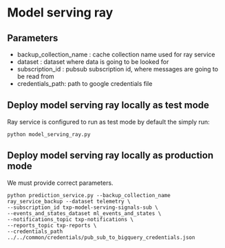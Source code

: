 # Model serving ray

## Parameters

* backup_collection_name : cache collection name used for ray service
* dataset : dataset where data is going to be looked for
* subscription_id : pubsub subscription id, where messages are going to be read from
* credentials_path: path to google credentials file

## Deploy model serving ray locally as test mode

Ray service is configured to run as test mode by default the simply run:

```commandline
python model_serving_ray.py
```

## Deploy model serving ray locally as production mode

We must provide correct parameters.

```commandline
python prediction_service.py --backup_collection_name ray_service_backup --dataset telemetry \
--subscription_id txp-model-serving-signals-sub \
--events_and_states_dataset ml_events_and_states \
--notifications_topic txp-notifications \
--reports_topic txp-reports \
--credentials_path ../../common/credentials/pub_sub_to_bigquery_credentials.json
```
